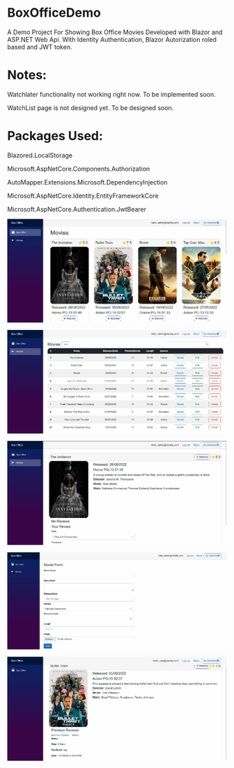 # BoxOfficeDemo
A Demo Project For Showing Box Office Movies Developed with Blazor and ASP.NET Web Api. With Identity Authentication, Blazor Autorization roled based and JWT token.

# Notes:

Watchlater functionality not working right now. To be implemented soon.

WatchList page is not designed yet. To be designed soon.

# Packages Used:

Blazored.LocalStorage

Microsoft.AspNetCore.Components.Authorization

AutoMapper.Extensions.Microsoft.DependencyInjection

Microsoft.AspNetCore.Identity.EntityFrameworkCore

Microsoft.AspNetCore.Authentication.JwtBearer

![alt text](https://github.com/mostafagamal68/BoxOfficeDemo/blob/master/Screenshots/Screenshot_2022-12-05_230851.jpg?raw=true)

![alt text](https://github.com/mostafagamal68/BoxOfficeDemo/blob/master/Screenshots/Screenshot_2022-12-05_230917.jpg?raw=true)

![alt text](https://github.com/mostafagamal68/BoxOfficeDemo/blob/master/Screenshots/Screenshot_2022-12-05_230949.jpg?raw=true)

![alt text](https://github.com/mostafagamal68/BoxOfficeDemo/blob/master/Screenshots/Screenshot_2022-12-05_231012.jpg?raw=true)

![alt text](https://github.com/mostafagamal68/BoxOfficeDemo/blob/master/Screenshots/Screenshot_2022-12-05_231036.jpg?raw=true)
